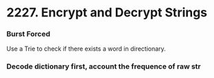 # 2227. Encrypt and Decrypt Strings
### Burst Forced
Use a Trie to check if there exists a word in directionary.
### Decode dictionary first, account the frequence of raw str
